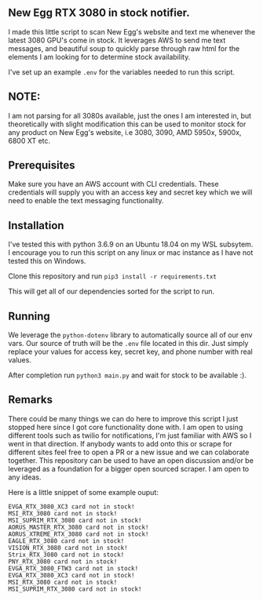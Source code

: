 ## New Egg RTX 3080 in stock notifier.

I made this little script to scan New Egg's website and text me whenever the latest 3080 GPU's come in stock. It leverages AWS to send me text messages, and beautiful soup to quickly parse through raw html for the elements I am looking for to determine stock availability.

I've set up an example `.env` for the variables needed to run this script.

## NOTE:

I am not parsing for all 3080s available, just the ones I am interested in, but theoretically with slight modification this can be used to monitor stock for any product on New Egg's website, i.e 3080, 3090, AMD 5950x, 5900x, 6800 XT etc.

## Prerequisites

Make sure you have an AWS account with CLI credentials. These credentials will supply you with an access key and secret key which we will need to enable the text messaging functionality.

## Installation

I've tested this with python 3.6.9 on an Ubuntu 18.04 on my WSL subsytem. I encourage you to run this script on any linux or mac instance as I have not tested this on Windows.

Clone this repository and run ```pip3 install -r requirements.txt```

This will get all of our dependencies sorted for the script to run.

## Running

We leverage the `python-dotenv` library to automatically source all of our env vars. Our source of truth will be the `.env` file located in this dir. Just simply replace your values for access key, secret key, and phone number with real values.

After completion run `python3 main.py` and wait for stock to be available :). 

## Remarks

There could be many things we can do here to improve this script I just stopped here since I got core functionality done with. I am open to using different tools such as twilio for notifications, I'm just familiar with AWS so I went in that direction. If anybody wants to add onto this or scrape for different sites feel free to open a PR or a new issue and we can colaborate together. This repository can be used to have an open discussion and/or be leveraged as a foundation for a bigger open sourced scraper. I am open to any ideas. 

Here is a little snippet of some example ouput: 
```EVGA_RTX_3080_FTW3 card not in stock!
EVGA_RTX_3080_XC3 card not in stock!
MSI_RTX_3080 card not in stock!
MSI_SUPRIM_RTX_3080 card not in stock!
AORUS_MASTER_RTX_3080 card not in stock!
AORUS_XTREME_RTX_3080 card not in stock!
EAGLE_RTX_3080 card not in stock!
VISION_RTX_3080 card not in stock!
Strix_RTX_3080 card not in stock!
PNY_RTX_3080 card not in stock!
EVGA_RTX_3080_FTW3 card not in stock!
EVGA_RTX_3080_XC3 card not in stock!
MSI_RTX_3080 card not in stock!
MSI_SUPRIM_RTX_3080 card not in stock!